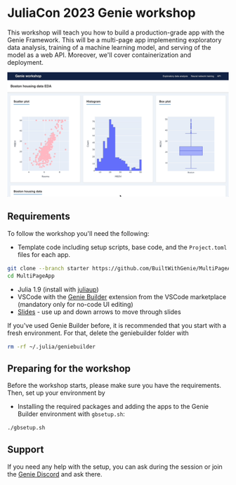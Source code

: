 # JuliaCon 2023 Genie workshop

This workshop will teach you how to build a production-grade app with the Genie Framework. This will be a multi-page app implementing exploratory data analysis, training of a machine learning model, and serving of the model as a web API. Moreover, we'll cover containerization and deployment.

![preview](preview.gif)


## Requirements

To follow the workshop you'll need the following:

- Template code including setup scripts, base code, and the `Project.toml` files for each app.
```bash
git clone --branch starter https://github.com/BuiltWithGenie/MultiPageApp.git
cd MultiPageApp
```
- Julia 1.9 (install with [juliaup](https://github.com/JuliaLang/juliaup))
- VSCode with the [Genie Builder](https://marketplace.visualstudio.com/items?itemName=GenieBuilder.geniebuilder) extension from the VSCode marketplace (mandatory only for no-code UI editing)
- [Slides](https://genieworkshop.netlify.app/1?print) - use up and down arrows to move through slides

If you've used Genie Builder before, it is recommended that you start with a fresh environment. For that, delete the geniebuilder folder with

```bash
rm -rf ~/.julia/geniebuilder
```

## Preparing for the workshop

Before the workshop starts, please make sure you have the requirements. Then, set up your environment by

- Installing the required packages and adding the apps to the Genie Builder environment with `gbsetup.sh`:
```bash
./gbsetup.sh
```

## Support

If you need any help with the setup, you can ask during the session or join the [Genie Discord](https://discord.com/invite/9zyZbD6J7H) and ask there.
